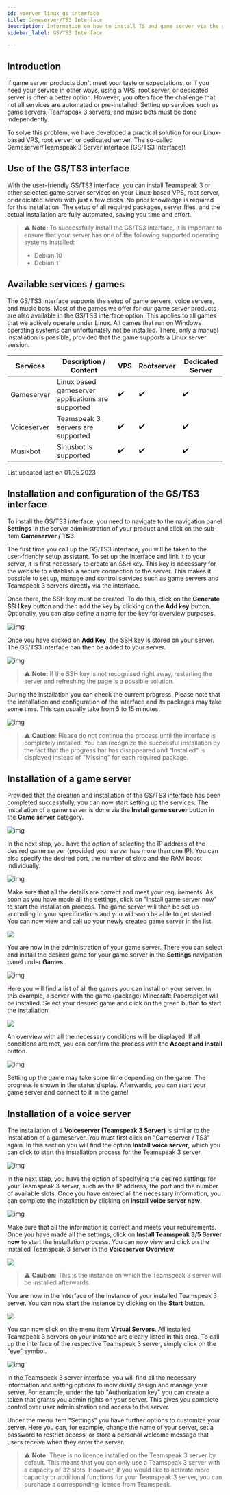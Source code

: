 ```yaml
---
id: vserver_linux_gs_interface
title: Gameserver/TS3 Interface
description: Information on how to install TS and game server via the game server/TS3 interface with just a few clicks - ZAP-Hosting.com documentation
sidebar_label: GS/TS3 Interface

---
```




## Introduction

 If game server products don't meet your taste or expectations, or if you need your service in other ways, using a VPS, root server, or dedicated server is often a better option. However, you often face the challenge that not all services are automated or pre-installed. Setting up services such as game servers, Teamspeak 3 servers, and music bots must be done independently.

To solve this problem, we have developed a practical solution for our Linux-based VPS, root server, or dedicated server. The so-called Gameserver/Teamspeak 3 Server interface (GS/TS3 Interface)!



## Use of the GS/TS3 interface

With the user-friendly GS/TS3 interface, you can install Teamspeak 3 or other selected game server services on your Linux-based VPS, root server, or dedicated server with just a few clicks. No prior knowledge is required for this installation. The setup of all required packages, server files, and the actual installation are fully automated, saving you time and effort.

> ⚠️ **Note:** To successfully install the GS/TS3 interface, it is important to ensure that your server has one of the following supported operating systems installed:
>
> - Debian 10
> - Debian 11



## Available services / games

The GS/TS3 interface supports the setup of game servers, voice servers, and music bots. Most of the games we offer for our game server products are also available in the GS/TS3 interface option. This applies to all games that we actively operate under Linux. All games that run on Windows operating systems can unfortunately not be installed. There, only a manual installation is possible, provided that the game supports a Linux server version.

| Services    | Description / Content                             | VPS  | Rootserver | Dedicated Server |
| ----------- | ------------------------------------------------- | ---- | ---------- | ---------------- |
| Gameserver  | Linux based gameserver applications are supported | ✔️    | ✔️          | ✔️                |
| Voiceserver | Teamspeak 3 servers are supported                 | ✔️    | ✔️          | ✔️                |
| Musikbot    | Sinusbot is supported                             | ✔️    | ✔️          | ✔️                |

<p style={{textAlign: 'center'}}>List updated last on 01.05.2023</p>



## Installation and configuration of the GS/TS3 interface

To install the GS/TS3 interface, you need to navigate to the navigation panel **Settings** in the server administration of your product and click on the sub-item **Gameserver / TS3**. 

The first time you call up the GS/TS3 interface, you will be taken to the user-friendly setup assistant. To set up the interface and link it to your server, it is first necessary to create an SSH key. This key is necessary for the website to establish a secure connection to the server. This makes it possible to set up, manage and control services such as game servers and Teamspeak 3 servers directly via the interface.

Once there, the SSH key must be created. To do this, click on the **Generate SSH key** button and then add the key by clicking on the **Add key** button. Optionally, you can also define a name for the key for overview purposes.


![img](https://user-images.githubusercontent.com/61839701/165696291-b5c31c89-3b4e-4099-b29c-bfda756b19a6.png)



Once you have clicked on **Add Key**, the SSH key is stored on your server. The GS/TS3 interface can then be added to your server.



![img](https://user-images.githubusercontent.com/61839701/165696735-8428cebb-8563-431b-837c-2fdbe47cb67f.png)



> ⚠️ **Note:** If the SSH key is not recognised right away, restarting the server and refreshing the page is a possible solution.

During the installation you can check the current progress. Please note that the installation and configuration of the interface and its packages may take some time. This can usually take from 5 to 15 minutes.

![img](https://user-images.githubusercontent.com/61839701/165697094-ddf800a2-2618-441d-912b-994afe8099bf.png)

> ⚠️ **Caution**: Please do not continue the process until the interface is completely installed. You can recognize the successful installation by the fact that the progress bar has disappeared and "Installed" is displayed instead of "Missing" for each required package.



## Installation of a game server

Provided that the creation and installation of the GS/TS3 interface has been completed successfully, you can now start setting up the services. The installation of a game server is done via the **Install game server** button in the **Game server** category.

![img](https://user-images.githubusercontent.com/61839701/165700146-8ee11ace-99f6-477b-9958-3a7c29599204.png)



In the next step, you have the option of selecting the IP address of the desired game server (provided your server has more than one IP). You can also specify the desired port, the number of slots and the RAM boost individually.

![img](https://user-images.githubusercontent.com/61839701/165700364-b4b07d72-f7a5-47f6-bdf8-d9f8993a8cbf.png)

Make sure that all the details are correct and meet your requirements. As soon as you have made all the settings, click on "Install game server now" to start the installation process. The game server will then be set up according to your specifications and you will soon be able to get started. You can now view and call up your newly created game server in the list.



![](https://user-images.githubusercontent.com/61839701/165700566-ce663969-7d54-4f82-81be-87b470064e2d.png)



You are now in the administration of your game server. There you can select and install the desired game for your game server in the **Settings** navigation panel under **Games**.

![img](https://user-images.githubusercontent.com/61839701/165700781-450a1116-65ad-43bf-bcc8-f17dbf30d53f.png)

Here you will find a list of all the games you can install on your server. In this example, a server with the game (package) Minecraft: Paperspigot will be installed. Select your desired game and click on the green button to start the installation.

![](https://user-images.githubusercontent.com/61839701/165700899-ddaf5731-0a4e-4daf-a691-339cd7942a32.png)

An overview with all the necessary conditions will be displayed. If all conditions are met, you can confirm the process with the **Accept and Install** button.

![img](https://user-images.githubusercontent.com/61839701/165701029-1d566a87-d4e7-4a6a-a0f2-03503466553b.png)

Setting up the game may take some time depending on the game. The progress is shown in the status display. Afterwards, you can start your game server and connect to it in the game!



## Installation of a voice server

The installation of a **Voiceserver (Teamspeak 3 Server)** is similar to the installation of a gameserver. You must first click on "Gameserver / TS3" again. In this section you will find the option **Install voice server**, which you can click to start the installation process for the Teamspeak 3 server.

![img](https://user-images.githubusercontent.com/61839701/165701625-b6443738-3b39-432e-a486-baedd6266bf6.png)

In the next step, you have the option of specifying the desired settings for your Teamspeak 3 server, such as the IP address, the port and the number of available slots. Once you have entered all the necessary information, you can complete the installation by clicking on **Install voice server now**.

![img](https://user-images.githubusercontent.com/61839701/165702011-e54549cc-4d83-4e86-b732-da3751c7c5a4.png)

Make sure that all the information is correct and meets your requirements. Once you have made all the settings, click on **Install Teamspeak 3/5 Server now** to start the installation process. You can now view and click on the installed Teamspeak 3 server in the **Voiceserver Overview**.

![](https://user-images.githubusercontent.com/61839701/165702380-5169d23a-21d0-4d58-a538-ab7b65f76615.png)

> ⚠️ **Caution**: This is the instance on which the Teamspeak 3 server will be installed afterwards.

You are now in the interface of the instance of your installed Teamspeak 3 server. You can now start the instance by clicking on the **Start** button.

![](https://user-images.githubusercontent.com/61839701/165703148-bfc3c0ee-43aa-456d-86ed-89194a368bc8.png)


You can now click on the menu item **Virtual Servers**. All installed Teamspeak 3 servers on your instance are clearly listed in this area. To call up the interface of the respective Teamspeak 3 server, simply click on the "eye" symbol.

![img](https://user-images.githubusercontent.com/61839701/165704968-0db2248f-9012-48c8-9005-320ea03d0b8b.png)

In the Teamspeak 3 server interface, you will find all the necessary information and setting options to individually design and manage your server. For example, under the tab "Authorization key" you can create a token that grants you admin rights on your server. This gives you complete control over user administration and access to the server.

Under the menu item "Settings" you have further options to customize your server. Here you can, for example, change the name of your server, set a password to restrict access, or store a personal welcome message that users receive when they enter the server.

> ⚠️ **Note**: There is no licence installed on the Teamspeak 3 server by default. This means that you can only use a Teamspeak 3 server with a capacity of 32 slots. However, if you would like to activate more capacity or additional functions for your Teamspeak 3 server, you can purchase a corresponding licence from Teamspeak.
